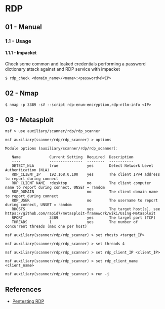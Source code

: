 # RDP

## 01 - Manual

### 1.1 - Usage

#### 1.1.1 - Impacket

Check some common and leaked credentials performing a password dictionary attack against and RDP service with impacket

`$ rdp_check <domain_name>/<name>:<password>@<IP>`

## 02 - Nmap

`$ nmap -p 3389 -sV --script rdp-enum-encryption,rdp-ntlm-info <IP>`

## 03 - Metasploit

```
msf > use auxiliary/scanner/rdp/rdp_scanner

msf auxiliary(scanner/rdp/rdp_scanner) > options

Module options (auxiliary/scanner/rdp/rdp_scanner):

   Name             Current Setting  Required  Description
   ----             ---------------  --------  -----------
   DETECT_NLA       true             yes       Detect Network Level Authentication (NLA)
   RDP_CLIENT_IP    192.168.0.100    yes       The client IPv4 address to report during connect
   RDP_CLIENT_NAME  rdesktop         no        The client computer name to report during connect, UNSET = random
   RDP_DOMAIN                        no        The client domain name to report during connect
   RDP_USER                          no        The username to report during connect, UNSET = random
   RHOSTS                            yes       The target host(s), see https://github.com/rapid7/metasploit-framework/wiki/Using-Metasploit
   RPORT            3389             yes       The target port (TCP)
   THREADS          1                yes       The number of concurrent threads (max one per host)

msf auxiliary(scanner/rdp/rdp_scanner) > set rhosts <target_IP>

msf auxiliary(scanner/rdp/rdp_scanner) > set threads 4

msf auxiliary(scanner/rdp/rdp_scanner) > set rdp_client_IP <client_IP>

msf auxiliary(scanner/rdp/rdp_scanner) > set rdp_client_name <client_name>

msf auxiliary(scanner/rdp/rdp_scanner) > run -j
```

## References

- [Pentesting RDP](https://book.hacktricks.xyz/pentesting/pentesting-rdp)